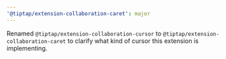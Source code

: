 ```yaml
---
'@tiptap/extension-collaboration-caret': major
---
```


Renamed `@tiptap/extension-collaboration-cursor` to `@tiptap/extension-collaboration-caret` to clarify what kind of cursor this extension is implementing.
